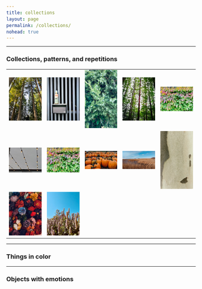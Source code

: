 ```yaml
---
title: collections
layout: page
permalink: /collections/
nohead: true
---
```



------
### Collections, patterns, and repetitions 
| | | | | |
|:-------------------------:|:-------------------------:|:-------------------------:|:-------------------------:|:-------------------------:|
|<img width="802" alt="IMG_2623" src="images/IMG_2623.png">  |  <img width="802" alt="IMG_2620" src="images/IMG_2620.png">|<img width="802" alt="IMG_2616" src="images/IMG_2616.png">|<img width="802" alt="IMG_2617" src="images/IMG_2617.png">|<img width="802" alt="IMG_2614" src="images/IMG_2605.png">
|<img width="802" alt="IMG_2609" src="images/IMG_2609.png">  |  <img width="802" alt="IMG_2605" src="images/IMG_2605.png">|<img width="802" alt="IMG_2606" src="images/IMG_2606.png">|<img width="802" alt="IMG_2615" src="images/IMG_2615.png">|<img width="802" alt="IMG_2614" src="images/IMG_2614.jpg">
|<img width="802" alt="IMG_2608" src="images/IMG_2608.png">  |  <img width="802" alt="IMG_2611" src="images/IMG_2611.png">

------
### Things in color


------
### Objects with emotions 



